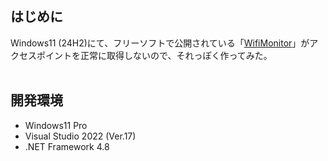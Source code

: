 ## はじめに
Windows11 (24H2)にて、フリーソフトで公開されている「[WifiMonitor](https://www.projectgroup.info/software/WifiMonitor.html)」がアクセスポイントを正常に取得しないので、それっぽく作ってみた。<br>
<br>

## 開発環境
- Windows11 Pro
- Visual Studio 2022 (Ver.17)
- .NET Framework 4.8
